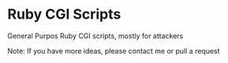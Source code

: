 Ruby CGI Scripts
================

General Purpos Ruby CGI scripts, mostly for attackers 

Note: If you have more ideas, please contact me or pull a request 

